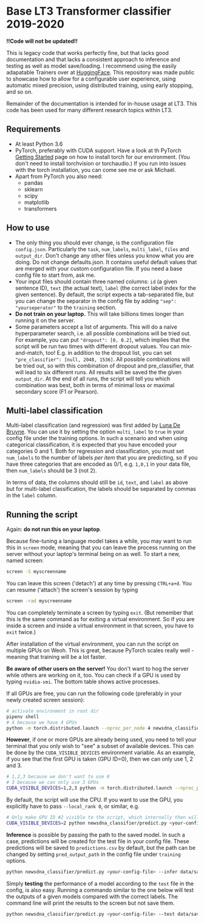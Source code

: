 Base LT3 Transformer classifier 2019-2020
=========================================

**!!Code will not be updated!!**

This is legacy code that works perfectly fine, but that lacks good documentation and 
that lacks a consistent approach to inference and testing as well as model save/loading.
I recommend using the easily adapatable Trainers over at [HuggingFace](https://github.com/huggingface/transformers).
This repository was made public to showcase how to allow for a configurable user experience, using automatic mixed
precision, using distributed training, using early stopping, and so on.

Remainder of the documentation is intended for in-house usage at LT3. This code has been used for many different research
topics within LT3.

Requirements
------------
- At least Python 3.6
- PyTorch, preferably with CUDA support. Have a look at th PyTorch [Getting Started](https://pytorch.org/get-started/locally/)
page on how to install torch for our environment. (You don't need to install torchvision or torchaudio.) If you run
  into issues with the torch installation, you can come see me or ask Michaël. 
- Apart from PyTorch you also need: 
  - pandas
  - sklearn
  - scipy
  - matplotlib
  - transformers


How to use
----------
- The only thing you should ever change, is the configuration file `config.json`. Particularly the `task`, `num_labels`,
`multi_label`, `files` and `output_dir`. Don't change any other files unless you know what you are doing. Do not change
  defaults.json. It contains useful default values that are merged with your custom configuration file. If you need a 
  base config file to start from, ask me.
- Your input files should contain three named columns: `id` (a given sentence ID), `text` (the actual text), `label`
(the correct label index for the given sentence). By default, the script expects a tab-separated file, but you can 
change the separator in the config file by adding `"sep": "yourseperator"` to the `training` section.
- **Do not train on your laptop.** This will take billions times longer than running it on the server.
- Some parameters accept a list of arguments. This will do a naive hyperparameter search, i.e. all possible combinations
will be tried out. For example, you can put `"dropout": [0, 0.2]`, which implies that the script will be run two times
with different dropout values. You can mix-and-match, too! E.g. in addition to the dropout list, you can set 
`"pre_classifier": [null, 2048, 1536]`. All possible combinations will be tried out, so with this combination of dropout
and pre_classifier, that will lead to six different runs. All results will be saved the the given `output_dir`. At the 
end of all runs, the script will tell you which combination was best, both in terms of minimal loss or maximal secondary
score (F1 or Pearson).

Multi-label classification
--------------------------

Multi-label classification (and regression) was first added by [Luna De Bruyne](https://github.com/LunaDeBruyne). 
 You can use it by setting the option `multi_label` to `true` in your config file
 under the training options. In such a scenario and when using categorical classification, it is expected that you
 have encoded your categories 0 and 1. Both for regression and classification, you must set `num_labels` to the number
 of labels *per item* that you are predicting, so if you have three categories that are encoded as 0/1, e.g. `1,0,1` 
 in your data file, then `num_labels` should be 3 (not 2).

In terms of data, the columns should still be `id`, `text`, and `label` as above but for multi-label classification, 
 the labels should be separated by commas in the `label` column.

Running the script
------------------
Again: **do not run this on your laptop**.

Because fine-tuning a language model takes a while, you may want to run this in `screen` mode, meaning that you can 
leave the process running on the server without your laptop's terminal being on as well. To start a new, named screen:

```bash
screen -S myscreenname
```

You can leave this screen ('detach') at any time by pressing `CTRL+a+d`. You can resume ('attach') the screen's session
by typing 

```bash
screen -rad myscreenname
```

You can completely terminate a screen by typing `exit`. (But remember  that this is the same command as for exiting a
virtual environment. So if you are inside a screen and inside a virtual environment in that screen, you have to `exit`
twice.)

After installation of the virtual environment, you can run the script on multiple GPUs on Weoh. This is great, because
PyTorch scales really well - meaning that training will be a lot faster.

**Be aware of other users on the server!** You don't want to hog the server while others are working on it, too. You can 
check if a GPU is used by typing `nvidia-smi`. The bottom table shows active processes.

If all GPUs are free, you can run the following code (preferably in your newly created screen session):

```bash
# activate environment in root dir
pipenv shell
# 4 because we have 4 GPUs
python -m torch.distributed.launch --nproc_per_node 4 newsdna_classifier/predict.py <your-config-file>
```

**However**, if one or more GPUs are already being used, you need to tell your terminal that you only wish to "see" a
subset of available devices. This can be done by the `CUDA_VISIBLE_DEVICES` environment variable. As an example, if
you see that the first GPU is taken (GPU ID=0), then we can only use 1, 2 and 3.

```bash
# 1,2,3 because we don't want to use 0
# 3 because we can only use 3 GPUs
CUDA_VISIBLE_DEVICES=1,2,3 python -m torch.distributed.launch --nproc_per_node 3 newsdna_classifier/predict.py <your-config-file>
```

By default, the script will use the CPU. If you want to use the GPU, you explicitly have to pass `--local_rank 0`, or
 similar, e.g.

```bash
# Only make GPU ID #2 visible to the script, which internally then will be rank 0
CUDA_VISIBLE_DEVICES=2 python newsdna_classifier/predict.py <your-config-file> --local_rank 0
```

**Inference** is possible by passing the path to the saved model. In such a case, predictions will be created for the
 test file in your config file. These predictions will be saved to `predictions.csv` by default, but the path can be
 changed by setting `pred_output_path` in the config file under `training` options.

```bash
python newsdna_classifier/predict.py <your-config-file> --infer data/saved/best-model-chkpnt.pth --local_rank 0
```

Simply **testing** the performance of a model according to the `test` file in the config, is also easy. Running a
 commando similar to the one below will test the outputs of a given models compared with the correct labels. The
 command line will print the results to the screen but not save them.

```bash
python newsdna_classifier/predict.py <your-config-file> --test data/saved/best-model-chkpnt.pth --local_rank 0
```
